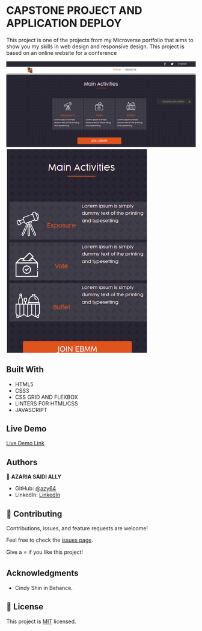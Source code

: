 # CAPSTONE PROJECT AND APPLICATION DEPLOY

This project is one of the projects from my Microverse portfolio that aims to show you my skills in web design and responsive design. This project is based on an online website for a conference



![screenshot](./screen.png) 
![screenshot](./screen1.png) 

## Built With

- HTML5
- CSS3
- CSS GRID AND FLEXBOX
- LINTERS FOR HTML/CSS
- JAVASCRIPT

## Live Demo

[Live Demo Link](https://azy64.github.io/capstone-project/)

## Authors

👤 **AZARIA SAIDI ALLY**
- GitHub: [@azy64](https://github.com/azy64)
- LinkedIn: [LinkedIn](https://www.linkedin.com/in/azaria-saidi-524780112/)

## 🤝 Contributing

Contributions, issues, and feature requests are welcome!

Feel free to check the [issues page](../../issues/).

Give a ⭐️ if you like this project!

## Acknowledgments

-  Cindy Shin in Behance.

## 📝 License

This project is [MIT](./MIT.md) licensed.
